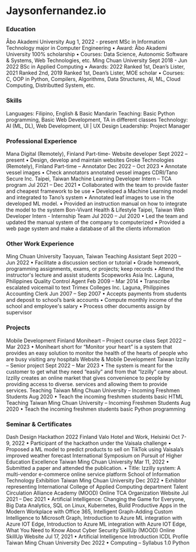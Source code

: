 # Jaysonfernandez.io
### Education
Åbo Akademi University Aug 1, 2022 - present
MSc in Information Technology major in Computer Engineering
• Award: Åbo Akademi University 100% scholarship
• Courses: Data Science, Autonomic Software & Systems, Web Technologies, etc.
Ming Chuan University Sept 2018 - Jun 2022
BSc in Applied Computing
• Awards: 2022 Ranked 1st, Dean’s Lister, 2021 Ranked 2nd, 2019 Ranked 1st, Dean’s Lister, MOE scholar
• Courses: C, OOP in Python, Compilers, Algorithms, Data Structures, AI, ML, Cloud Computing, Distributted System, etc.

### Skills
Languages: Filipino, English & Basic Mandarin
Teaching: Basic Python programming, Basic Web Development, TA in different classes
Technology: AI (ML, DL), Web Development, UI | UX Design 
Leadership: Project Manager

### Professional Experience
Mana Digital (Remotely), Finland
Part-time- Website developer Sept 2022 – present
• Design, develop and maintain websites
Groke Technologies (Remotely), Finland
Part-time – Annotator Dec 2022 – Oct 2023
• Annotate vessel images
• Check annotators annotated vessel images
CDRI/Tano Secure Inc. Taipei, Taiwan
Machine Learning Developer Intern – TCA program Jul 2021 – Dec 2021
• Collaborated with the team to provide faster and cheapest framework to be use
• Developed a Machine Learning model and integrated to Tano’s system
• Annotated leaf images to use in the developed ML model.
• Provided an instruction manual on how to integrate the model to the system
Bon-Vivant Health & Lifestyle Taipei, Taiwan
Web Developer Intern - Internship Team Jul 2020 – Jul 2020
• Led the team and updated the manual system of the company to computerized
• Provided a web page system and make a database of all the clients information

### Other Work Experience
Ming Chuan University Taoyuan, Taiwan
Teaching Assistant Sept 2020 – Jun 2022
• Facilitate a discussion section or tutorial
• Grade homework, programming assignments, exams, or projects; keep records
• Attend the instructor's lecture and assist students
Scopeworks Asia Inc. Laguna, Philippines
Quality Control Agent Feb 2009 – Mar 2014
• Transcribe escalated voicemail to text
Trimex Colleges Inc. Laguna, Philippines
Accounting Clerk Jun 2007 – Sep 2007
• Accepts payments from students and deposit to school’s bank accounts
• Compute monthly income of the school and employee's salary
• Process other documents assign by supervisor

### Projects
Mobile Development Finland
Moniheart – Project course class Sept 2022 – Mar 2023
• Moniheart short for “Monitor your heart” is a system that provides an easy solution to monitor the health
of the hearts of people who are busy visiting any hospitals
Website & Mobile Development Taiwan
Izzilly – Senior project Sept 2022 – Mar 2023
• The system is meant for the customer to get what they need “easily” and from that “Izzilly” came about.
Izzilly creates an online market that gives convenience to people by providing access to diverse.
services and allowing them to provide services.
Teaching Taiwan
Ming Chuan University – Incoming Freshmen Students Aug 2020
• Teach the incoming freshmen students basic HTML
Teaching Taiwan
Ming Chuan University – Incoming Freshmen Students Aug 2020
• Teach the incoming freshmen students basic Python programming

### Seminar & Certificates
Dash Design Hackathon 2022 Finland
Valo Hotel and Work, Helsinki Oct 7-9, 2022
• Participant of the hackathon under the Vaisala challenge
• Proposed a ML model to predict products to sell on TikTok using Vaisala’s improved weather forecast
International Symposium on Pursuit of Higher Education Excellence Taiwan
Ming Chuan University Mar 11, 2022
• Submitted a paper and attended the publication.
• Title: Izzilly system: A multi-vendor e-commerce online service platform
School of Information Technology Exhibition Taiwan
Ming Chuan University Dec 2022
• Exhibitor representing International College of Applied Computing department
Talent Circulation Alliance Academy (MOOD) Online
TCA Organization Website Jul 2021 – Dec 2021
• Artificial Intelligence: Changing the Game for Everyone, Big Data Analytics, SQL on Linux, Kubernetes,
Build Productive Apps in the Modern Workplace with Office 365, Intelligent Graph-Adding Custom
Intelligence to Microsoft Graph, Introduction to Azure ML integration with Azure IOT Edge, Introduction
to Azure ML integration with Azure IOT Edge, What You Need to Know About Cyber Security
SkillUp (MOOD) Online
SkillUp Website Jul 17, 2021
• Artificial Intelligence Introduction
ICDL Profile Taiwan
Ming Chuan University Dec 2022
• Computing – Syllabus 1.0 Python
